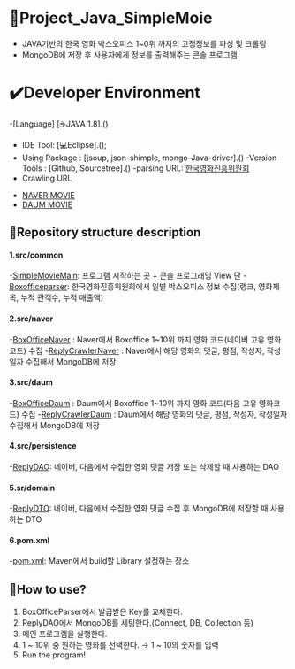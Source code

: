 # :movie_camera:Project_Java_SimpleMoie
- JAVA기반의 한국 영화 박스오피스 1~0위 까지의 고정정보를 파싱 및 크롤링 
- MongoDB에 저장 후 사용자에게 정보를 출력해주는 콘솔 프로그램

# :heavy_check_mark:Developer Environment

-[Language] [:coffee:JAVA 1.8].()
- IDE Tool: [:computer:Eclipse].();
- Using Package : [jsoup, json-shimple, mongo-Java-driver].()
-Version Tools : [Github, Sourcetree].()
-parsing URL: [한국영화진흥위원회](http://www.kobis.or.kr/kobisopenapi/homepg/board/findServiceGuideList.do)
- Crawling URL
+ [NAVER MOVIE](http://movie.naver.com/)
+ [DAUM MOVIE](http://moovie,daum.net/new#slider-1-0)


## :floppy_disk:Repository structure description

#### 1.src/common
 -[SimpleMovieMain](https://github.com/skynate22/Project_Java_SimpleMovie/blob/master/SimpleMovie/src/common/SimpleMovieMain.java): 프로그램 시작하는 곳 + 콘솔 프로그래밍 View 단
 -[Boxofficeparser](https://github.com/skynate22/Project_Java_SimpleMovie/blob/master/SimpleMovie/src/common/BoxOfficeParser.java): 한국영화진흥위원회에서 일별 박스오피스 정보 수집(랭크, 영화제목, 누적 관객수, 누적 매출액)

#### 2.src/naver
 -[BoxOfficeNaver](https://github.com/skynate22/Project_Java_SimpleMovie/blob/master/SimpleMovie/src/naver/BoxOfficeNaver.java) : Naver에서 Boxoffice 1~10위 까지 영화 코드(네이버 고유 영화코드) 수집
 -[ReplyCrawlerNaver](https://github.com/skynate22/Project_Java_SimpleMovie/blob/master/SimpleMovie/src/naver/ReplyCrawlerNaver.java) : Naver에서 해당 영화의 댓글, 평점, 작성자, 작성일자 수집해서 MongoDB에 저장
#### 3.src/daum
 -[BoxOfficeDaum](https://github.com/skynate22/Project_Java_SimpleMovie/blob/master/SimpleMovie/src/daum/BoxOfficeDaum.java) : Daum에서 Boxoffice 1~10위 까지 영화 코드(다음 고유 영화코드) 수집
 -[ReplyCrawlerDaum](https://github.com/skynate22/Project_Java_SimpleMovie/blob/master/SimpleMovie/src/daum/ReplyCrawlerDaum.java) : Daum에서 해당 영화의 댓글, 평점, 작성자, 작성일자 수집해서 MongoDB에 저장
#### 4.src/persistence
 -[ReplyDAO](https://github.com/skynate22/Project_Java_SimpleMovie/blob/master/SimpleMovie/src/persistence/ReplyDAO.java): 네이버, 다음에서 수집한 영화 댓글 저장 또는 삭제할 때 사용하는 DAO
#### 5.sr/domain
 -[ReplyDTO](https://github.com/skynate22/Project_Java_SimpleMovie/tree/master/SimpleMovie/src/domain): 네이버, 다음에서 수집한 영화 댓글 수집 후 MongoDB에 저장할 때 사용하는 DTO
#### 6.pom.xml
 -[pom.xml](): Maven에서 build할 Library 설정하는 장소

## :speech_balloon:How to use?



1. BoxOfficeParser에서 발급받은 Key를 교체한다.
2. ReplyDAO에서 MongoDB를 세팅한다.(Connect, DB, Collection 등)
3. 메인 프로그램을 실행한다.
4. 1 ~ 10위 중 원하는 영화를 선택한다. → 1 ~ 10의 숫자를 입력
5. Run the program!

